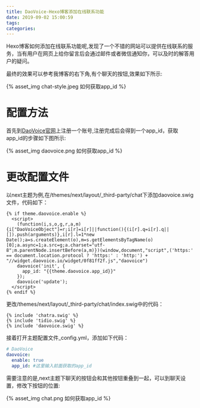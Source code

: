 ```yaml
---
title: DaoVoice-Hexo博客添加在线联系功能
date: 2019-09-02 15:00:59
tags:
categories:
---
```

Hexo博客如何添加在线联系功能呢,发现了一个不错的网站可以提供在线联系的服务，当有用户在网页上给你留言后会通过邮件或者微信通知你，可以及时的解答用户的疑问。

最终的效果可以参考我博客的右下角,有个聊天的按钮,效果如下所示:

{% asset_img chat-style.jpeg 如何获取app_id %}

<!-- more -->

# 配置方法
首先到[DaoVoice官网](http://www.daovoice.io/)上注册一个账号,注册完成后会得到一个app_id，获取app_id的步骤如下图所示:

{% asset_img daovoice.png 如何获取app_id %}


# 更改配置文件
以next主题为例,在/themes/next/layout/_third-party/chat下添加daovoice.swig文件，代码如下：
```twig
{% if theme.daovoice.enable %}
  <script>
    (function(i,s,o,g,r,a,m){i["DaoVoiceObject"]=r;i[r]=i[r]||function(){(i[r].q=i[r].q||[]).push(arguments)},i[r].l=1*new Date();a=s.createElement(o),m=s.getElementsByTagName(o)[0];a.async=1;a.src=g;a.charset="utf-8";m.parentNode.insertBefore(a,m)})(window,document,"script",('https:' == document.location.protocol ? 'https:' : 'http:') + "//widget.daovoice.io/widget/0f81ff2f.js","daovoice")
    daovoice('init', {
      app_id: "{{theme.daovoice.app_id}}"
    });
    daovoice('update');
  </script>
{% endif %}
```
更改/themes/next/layout/_third-party/chat/index.swig中的代码：
```twig
{% include 'chatra.swig' %}
{% include 'tidio.swig' %}
{% include 'daovoice.swig' %}
```
接着打开主题配置文件_config.yml，添加如下代码：
```yaml
# DaoVoice
daovoice:
  enable: true
  app_id: #这里输入前面获取的app_id
```
需要注意的是,next主题下聊天的按钮会和其他按钮重叠到一起，可以到聊天设置，修改下按钮的位置:

{% asset_img chat.png 如何获取app_id %}